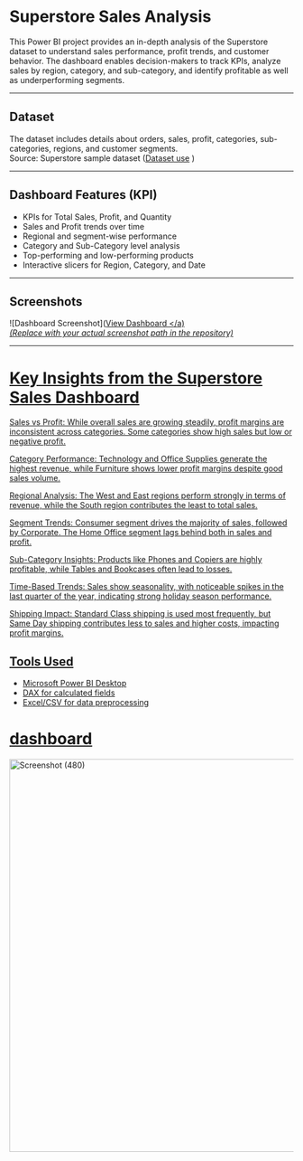 # Superstore Sales Analysis 

This Power BI project provides an in-depth analysis of the Superstore dataset to understand sales performance, profit trends, and customer behavior. The dashboard enables decision-makers to track KPIs, analyze sales by region, category, and sub-category, and identify profitable as well as underperforming segments. 

---

## Dataset
The dataset includes details about orders, sales, profit, categories, sub-categories, regions, and customer segments.  
Source: Superstore sample dataset (<a href=  "https://github.com/Maheshyadav2711/Super-Store-Sales-Analysis/blob/main/SuperStore_Sales_Dataset%20(1).csv)" >Dataset use</a> )

---
## Dashboard Features (KPI)
- KPIs for Total Sales, Profit, and Quantity
- Sales and Profit trends over time
- Regional and segment-wise performance
- Category and Sub-Category level analysis
- Top-performing and low-performing products
- Interactive slicers for Region, Category, and Date

---
## Screenshots
![Dashboard Screenshot](<a href=  "https://github.com/Maheshyadav2711/Super-Store-Sales-Analysis/blob/main/Screenshot%20(480).png)" >View Dashboard </a)  
*(Replace with your actual screenshot path in the repository)*

---
# Key Insights from the Superstore Sales Dashboard

Sales vs Profit: While overall sales are growing steadily, profit margins are inconsistent across categories. Some categories show high sales but low or negative profit.

Category Performance: Technology and Office Supplies generate the highest revenue, while Furniture shows lower profit margins despite good sales volume.

Regional Analysis: The West and East regions perform strongly in terms of revenue, while the South region contributes the least to total sales.

Segment Trends: Consumer segment drives the majority of sales, followed by Corporate. The Home Office segment lags behind both in sales and profit.

Sub-Category Insights: Products like Phones and Copiers are highly profitable, while Tables and Bookcases often lead to losses.

Time-Based Trends: Sales show seasonality, with noticeable spikes in the last quarter of the year, indicating strong holiday season performance.

Shipping Impact: Standard Class shipping is used most frequently, but Same Day shipping contributes less to sales and higher costs, impacting profit margins.

## Tools Used
- Microsoft Power BI Desktop
- DAX for calculated fields
- Excel/CSV for data preprocessing


# dashboard
<img width="1264" height="695" alt="Screenshot (480)" src="https://github.com/user-attachments/assets/0f9184ec-4936-47ed-892d-3a4d5b87e862" />






